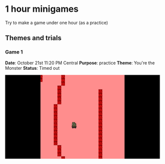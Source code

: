 # 1 hour minigames
Try to make a game under one hour (as a practice)

## Themes and trials

### Game 1
**Date**: October 21st 11:20 PM Central
**Purpose**: practice
**Theme**: You're the Monster
**Status**: Timed out

![Screenshot of Monster](https://github.com/Raccoon-JS/1_hour_minigames/blob/master/screenshots/screenshot_1_monster.png)

